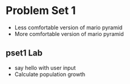 # Problem Set 1
* Less comfortable version of mario pyramid 
* More comfortable version of mario pyramid

## pset1 Lab
* say hello with user input
* Calculate population growth
